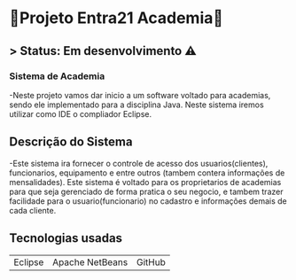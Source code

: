 
<h1>💪Projeto Entra21 Academia💪</h1>

<h2>> Status: Em desenvolvimento ⚠️</h2>
 
 <h3>Sistema de Academia</h3>

-Neste projeto vamos dar inicio a um software voltado para academias, sendo ele implementado
para a disciplina Java. Neste sistema iremos utilizar como IDE o compliador Eclipse.

<h2>Descrição do Sistema</h2>

-Este sistema ira fornecer o controle de acesso dos usuarios(clientes), funcionarios, equipamento e entre outros (tambem contera informações de mensalidades).
Este sistema é voltado para os proprietarios de academias 
para que seja gerenciado de forma pratica o seu negocio, e tambem trazer facilidade
para o usuario(funcionario) no cadastro e informações demais de cada cliente.

<h2>Tecnologias usadas</h2>

<table>
 <tr>
    <td>  Eclipse </td>
    <td> Apache NetBeans </td>
     <td> GitHub </td>
 </tr>    
  

